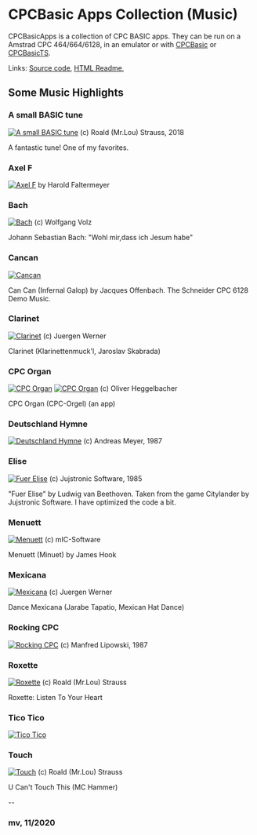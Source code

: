 # CPCBasic Apps Collection (Music)

CPCBasicApps is a collection of CPC BASIC apps.
They can be run on a Amstrad CPC 464/664/6128, in an emulator or with
[CPCBasic](https://benchmarko.github.io/CPCBasic/) or [CPCBasicTS](https://benchmarko.github.io/CPCBasicTS/).

Links:
[Source code](https://github.com/benchmarko/CPCBasicApps/),
[HTML Readme](https://github.com/benchmarko/CPCBasicApps/#readme),

## Some Music Highlights

### A small BASIC tune

[![A small BASIC tune](./img/asbtune.png)](../../dist/index.html?database=apps&example=music/asbtune) (c) Roald (Mr.Lou) Strauss, 2018

A fantastic tune! One of my favorites.

### Axel F

[![Axel F](./img/axelf.png)](../../dist/index.html?database=apps&example=music/axelf) by Harold Faltermeyer

### Bach

[![Bach](./img/bach.png)](../../dist/index.html?database=apps&example=music/bach) (c) Wolfgang Volz

Johann Sebastian Bach: "Wohl mir,dass ich Jesum habe"

### Cancan

[![Cancan](./img/cancan.png)](../../dist/index.html?database=apps&example=music/cancan)

Can Can (Infernal Galop) by Jacques Offenbach.
The Schneider CPC 6128 Demo Music.

### Clarinet

[![Clarinet](./img/clarinet.png)](../../dist/index.html?database=apps&example=music/clarinet) (c) Juergen Werner

Clarinet (Klarinettenmuck'l, Jaroslav Skabrada)

### CPC Organ

[![CPC Organ](./img/cpcorgan.png)](../../dist/index.html?database=apps&example=music/cpcorgan)
[![CPC Organ](./img/cpcorgan2.png)](../../dist/index.html?database=apps&example=music/cpcorgan) (c) Oliver Heggelbacher

CPC Organ (CPC-Orgel) (an app)

### Deutschland Hymne

[![Deutschland Hymne](./img/dthymne.png)](../../dist/index.html?database=apps&example=music/dthymne) (c) Andreas Meyer, 1987

### Elise

[![Fuer Elise](./img/elise.png)](../../dist/index.html?database=apps&example=music/elise) (c) Jujstronic Software, 1985

"Fuer Elise" by Ludwig van Beethoven. Taken from the game Citylander by Jujstronic Software. I have optimized the code a bit.

### Menuett

[![Menuett](./img/menuett.png)](../../dist/index.html?database=apps&example=music/menuett) (c) mIC-Software

Menuett (Minuet) by James Hook

### Mexicana

[![Mexicana](./img/mexicana.png)](../../dist/index.html?database=apps&example=music/mexicana) (c) Juergen Werner

Dance Mexicana (Jarabe Tapatio, Mexican Hat Dance)

### Rocking CPC

[![Rocking CPC](./img/rocking.png)](../../dist/index.html?database=apps&example=music/rocking) (c) Manfred Lipowski, 1987

### Roxette

[![Roxette](./img/roxette.png)](../../dist/index.html?database=apps&example=music/roxette) (c) Roald (Mr.Lou) Strauss

Roxette: Listen To Your Heart

### Tico Tico

[![Tico Tico](./img/ticotico.png)](../../dist/index.html?database=apps&example=music/ticotico)

### Touch

[![Touch](./img/touch.png)](../../dist/index.html?database=apps&example=music/touch) (c) Roald (Mr.Lou) Strauss

U Can't Touch This (MC Hammer)

--

### **mv, 11/2020**
